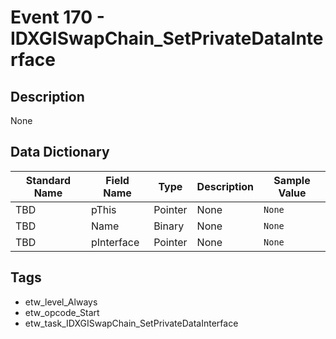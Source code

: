 # Event 170 - IDXGISwapChain_SetPrivateDataInterface

## Description
None

## Data Dictionary
|Standard Name|Field Name|Type|Description|Sample Value|
|---|---|---|---|---|
|TBD|pThis|Pointer|None|`None`|
|TBD|Name|Binary|None|`None`|
|TBD|pInterface|Pointer|None|`None`|

## Tags
* etw_level_Always
* etw_opcode_Start
* etw_task_IDXGISwapChain_SetPrivateDataInterface